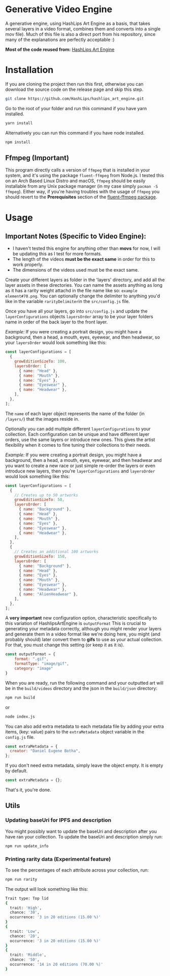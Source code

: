 # Generative Video Engine
A generative engine, using HashLips Art Engine as a basis, that takes several layers in a video format, combines them and converts into a single mov file).
Much of this file is also a direct port from his repository, since many of the explanations are perfectly acceptable :)

**Most of the code reused from:** [HashLips Art Engine](https://github.com/HashLips/hashlips_art_engine)  

# Installation
If you are cloning the project then run this first, otherwise you can download the source code on the release page and skip this step.

```sh
git clone https://github.com/HashLips/hashlips_art_engine.git
```

Go to the root of your folder and run this command if you have yarn installed.

```sh
yarn install
```

Alternatively you can run this command if you have node installed.

```sh
npm install
```

## Ffmpeg (Important)

This program directly calls a version of `ffmpeg` that is installed in your system, and it's using the package `fluent-ffmpeg` from Node.js.
I tested this on an Arch Based Linux Distro and macOS, `ffmpeg` should be easily installable from any Unix package manager (in my case simply `pacman -S ffmpeg`).
Either way, if you're having troubles with the usage of `ffmpeg` you should revert to the **Prerequisites** section of the [fluent-ffmpeg package](https://www.npmjs.com/package/fluent-ffmpeg).

# Usage

## Important Notes (Specific to Video Engine):
  - I haven't tested this engine for anything other than **movs** for now, I will be updating this as I test for more formats.
  - The length of the videos **must be the exact same** in order for this to work properly.
  - The dimensions of the videos used must be the exact same.

Create your different layers as folder in the 'layers' directory, and add all the layer assets in these directories. You can name the assets anything as long as it has a rarity weight attachd in the file name like so: `example element#70.png`. You can optionally change the delimiter to anything you'd like in the variable `rarityDelimiter`in the `src/config.js` file.

Once you have all your layers, go into `src/config.js` and update the `layerConfigurations` objects `layersOrder` array to be your layer folders name in order of the back layer to the front layer.

_Example:_ If you were creating a portrait design, you might have a background, then a head, a mouth, eyes, eyewear, and then headwear, so your `layersOrder` would look something like this:

```js
const layerConfigurations = [
  {
    growEditionSizeTo: 100,
    layersOrder: [
      { name: "Head" },
      { name: "Mouth" },
      { name: "Eyes" },
      { name: "Eyeswear" },
      { name: "Headwear" },
    ],
  },
];
```

The `name` of each layer object represents the name of the folder (in `/layers/`) that the images reside in.

Optionally you can add multiple different `layerConfigurations` to your collection. Each configuration can be unique and have different layer orders, use the same layers or introduce new ones. This gives the artist flexibility when it comes to fine tuning their collections to their needs.

_Example:_ If you were creating a portrait design, you might have a background, then a head, a mouth, eyes, eyewear, and then headwear and you want to create a new race or just simple re-order the layers or even introduce new layers, then you're `layerConfigurations` and `layersOrder` would look something like this:

```js
const layerConfigurations = [
  {
    // Creates up to 50 artworks
    growEditionSizeTo: 50,
    layersOrder: [
      { name: "Background" },
      { name: "Head" },
      { name: "Mouth" },
      { name: "Eyes" },
      { name: "Eyeswear" },
      { name: "Headwear" },
    ],
  },
  {
    // Creates an additional 100 artworks
    growEditionSizeTo: 150,
    layersOrder: [
      { name: "Background" },
      { name: "Head" },
      { name: "Eyes" },
      { name: "Mouth" },
      { name: "Eyeswear" },
      { name: "Headwear" },
      { name: "AlienHeadwear" },
    ],
  },
];
```

A **very important** new configuration option, characteristic specifically to this variation of HashlipsArtEngine is `outputFormat`
This is crucial to generating your metadata correctly, although you might render your layers and generate them in a video format like we're doing here, you might (and probably should) later convert them to **gifs** to use as your actual collection. For that, you must change this setting (or keep it as it is).

```js
const outputFormat = {
	format: ".gif",
	formatType: "image/gif",
	category: "image"
}
```

When you are ready, run the following command and your outputted art will be in the `build/videos` directory and the json in the `build/json` directory:

```sh
npm run build
```

or

```sh
node index.js
```
You can also add extra metadata to each metadata file by adding your extra items, (key: value) pairs to the `extraMetadata` object variable in the `config.js` file.

```js
const extraMetadata = {
  creator: "Daniel Eugene Botha",
};
```

If you don't need extra metadata, simply leave the object empty. It is empty by default.

```js
const extraMetadata = {};
```

That's it, you're done.

## Utils

### Updating baseUri for IPFS and description

You might possibly want to update the baseUri and description after you have ran your collection. To update the baseUri and description simply run:

```sh
npm run update_info
```

### Printing rarity data (Experimental feature)

To see the percentages of each attribute across your collection, run:

```sh
npm run rarity
```

The output will look something like this:

```sh
Trait type: Top lid
{
  trait: 'High',
  chance: '30',
  occurrence: '3 in 20 editions (15.00 %)'
}
{
  trait: 'Low',
  chance: '20',
  occurrence: '3 in 20 editions (15.00 %)'
}
{
  trait: 'Middle',
  chance: '50',
  occurrence: '14 in 20 editions (70.00 %)'
}
```
